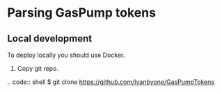 # Parsing GasPump tokens

## Local development
To deploy locally you should use Docker.
1. Copy git repo.

.. code:: shell
    $ git clone https://github.com/Ivanbyone/GasPumpTokens

